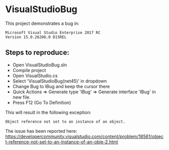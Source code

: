 ﻿# VisualStudioBug

This project demonstrates a bug in:

```
Microsoft Visual Studio Enterprise 2017 RC
Version 15.0.26206.0 D15REL
```

## Steps to reproduce:

* Open VisualStudioBug.sln
* Compile project
* Open VisualStudio.cs
* Select 'VisualStudioBug(net45)' in dropdown
* Change Bug to IBug and keep the cursor there
* Quick Actions => Generate type 'IBug' => Generate interface 'IBug' in new file.
* Press F12 (Go To Definition)

This will result in the following exception:

```
Object reference not set to an instance of an object.
```

The issue has been reported here: https://developercommunity.visualstudio.com/content/problem/18561/object-reference-not-set-to-an-instance-of-an-obje-2.html